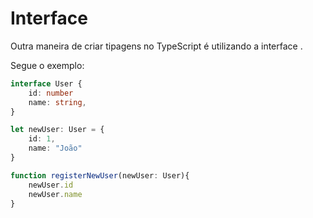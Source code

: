 # Interface

Outra maneira de criar tipagens no TypeScript é utilizando a interface .

Segue o exemplo:

```ts
interface User {
    id: number
    name: string,
}

let newUser: User = {
    id: 1,
    name: "João"
}

function registerNewUser(newUser: User){
    newUser.id
    newUser.name
}
```
